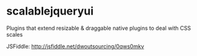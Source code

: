 # scalablejqueryui
Plugins that extend resizable &amp; draggable native plugins to deal with CSS scales

JSFiddle: http://jsfiddle.net/dwoutsourcing/0qws0mkv